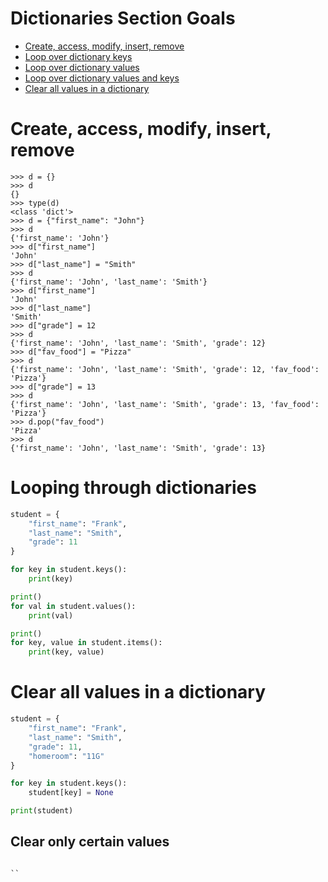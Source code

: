 # Dictionaries Section Goals

- [Create, access, modify, insert, remove](#create-access-modify-insert-remove)
- [Loop over dictionary keys](#looping-through-dictionaries)
- [Loop over dictionary values](#looping-through-dictionaries)
- [Loop over dictionary values and keys](#looping-through-dictionaries)
- [Clear all values in a dictionary](#clear-all-values-in-a-dictionary)

# Create, access, modify, insert, remove
```
>>> d = {}
>>> d
{}
>>> type(d)
<class 'dict'>
>>> d = {"first_name": "John"}
>>> d
{'first_name': 'John'}
>>> d["first_name"]
'John'
>>> d["last_name"] = "Smith"
>>> d
{'first_name': 'John', 'last_name': 'Smith'}
>>> d["first_name"]
'John'
>>> d["last_name"]
'Smith'
>>> d["grade"] = 12
>>> d
{'first_name': 'John', 'last_name': 'Smith', 'grade': 12}
>>> d["fav_food"] = "Pizza"
>>> d
{'first_name': 'John', 'last_name': 'Smith', 'grade': 12, 'fav_food': 'Pizza'}
>>> d["grade"] = 13
>>> d
{'first_name': 'John', 'last_name': 'Smith', 'grade': 13, 'fav_food': 'Pizza'}
>>> d.pop("fav_food")
'Pizza'
>>> d
{'first_name': 'John', 'last_name': 'Smith', 'grade': 13}
```

# Looping through dictionaries
```python
student = {
    "first_name": "Frank",
    "last_name": "Smith",
    "grade": 11
}

for key in student.keys():
    print(key)

print()
for val in student.values():
    print(val)

print()
for key, value in student.items():
    print(key, value)
```

# Clear all values in a dictionary
```python
student = {
    "first_name": "Frank",
    "last_name": "Smith",
    "grade": 11,
    "homeroom": "11G"
}

for key in student.keys():
    student[key] = None

print(student)
```

## Clear only certain values
```python

``